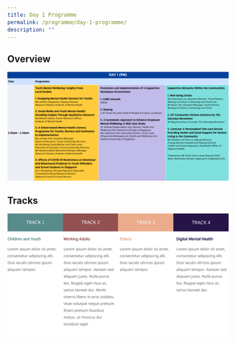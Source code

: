 ```yaml
---
title: Day 1 Programme
permalink: /programme/day-1-programme/
description: ""
---
```

## Overview
![](/images/day%201%20(pm)%20(1).png)
## Tracks
![](/images/Tracks.png)
